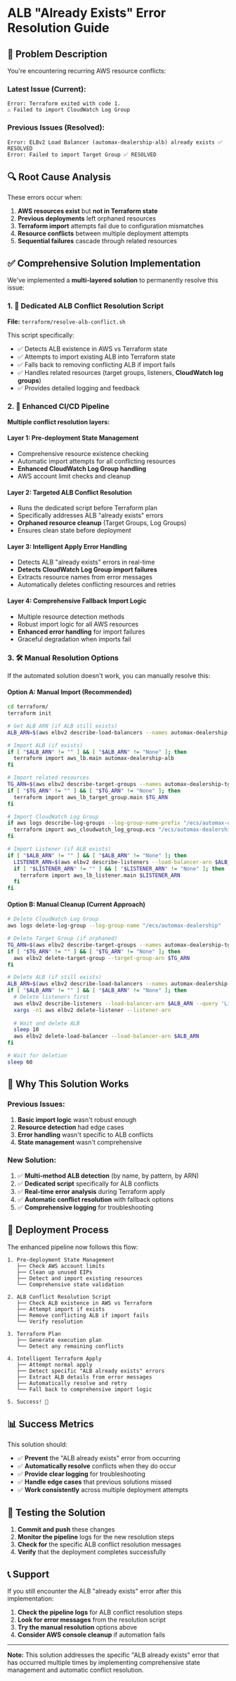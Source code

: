 # ALB "Already Exists" Error Resolution Guide

## 🚨 Problem Description

You're encountering recurring AWS resource conflicts:

### Latest Issue (Current):
```
Error: Terraform exited with code 1.
⚠️ Failed to import CloudWatch Log Group
```

### Previous Issues (Resolved):
```
Error: ELBv2 Load Balancer (automax-dealership-alb) already exists ✅ RESOLVED
Error: Failed to import Target Group ✅ RESOLVED
```

## 🔍 Root Cause Analysis

These errors occur when:
1. **AWS resources exist** but **not in Terraform state**
2. **Previous deployments** left orphaned resources
3. **Terraform import** attempts fail due to configuration mismatches
4. **Resource conflicts** between multiple deployment attempts
5. **Sequential failures** cascade through related resources

## ✅ Comprehensive Solution Implementation

We've implemented a **multi-layered solution** to permanently resolve this issue:

### 1. 🎯 Dedicated ALB Conflict Resolution Script

**File:** `terraform/resolve-alb-conflict.sh`

This script specifically:
- ✅ Detects ALB existence in AWS vs Terraform state
- ✅ Attempts to import existing ALB into Terraform state
- ✅ Falls back to removing conflicting ALB if import fails
- ✅ Handles related resources (target groups, listeners, **CloudWatch log groups**)
- ✅ Provides detailed logging and feedback

### 2. 🔧 Enhanced CI/CD Pipeline

**Multiple conflict resolution layers:**

#### Layer 1: Pre-deployment State Management
- Comprehensive resource existence checking
- Automatic import attempts for all conflicting resources
- **Enhanced CloudWatch Log Group handling**
- AWS account limit checks and cleanup

#### Layer 2: Targeted ALB Conflict Resolution
- Runs the dedicated script before Terraform plan
- Specifically addresses ALB "already exists" errors
- **Orphaned resource cleanup** (Target Groups, Log Groups)
- Ensures clean state before deployment

#### Layer 3: Intelligent Apply Error Handling
- Detects ALB "already exists" errors in real-time
- **Detects CloudWatch Log Group import failures**
- Extracts resource names from error messages
- Automatically deletes conflicting resources and retries

#### Layer 4: Comprehensive Fallback Import Logic
- Multiple resource detection methods
- Robust import logic for all AWS resources
- **Enhanced error handling** for import failures
- Graceful degradation when imports fail

### 3. 🛠️ Manual Resolution Options

If the automated solution doesn't work, you can manually resolve this:

#### Option A: Manual Import (Recommended)
```bash
cd terraform/
terraform init

# Get ALB ARN (if ALB still exists)
ALB_ARN=$(aws elbv2 describe-load-balancers --names automax-dealership-alb --query 'LoadBalancers[0].LoadBalancerArn' --output text 2>/dev/null)

# Import ALB (if exists)
if [ "$ALB_ARN" != "" ] && [ "$ALB_ARN" != "None" ]; then
  terraform import aws_lb.main automax-dealership-alb
fi

# Import related resources
TG_ARN=$(aws elbv2 describe-target-groups --names automax-dealership-tg --query 'TargetGroups[0].TargetGroupArn' --output text 2>/dev/null)
if [ "$TG_ARN" != "" ] && [ "$TG_ARN" != "None" ]; then
  terraform import aws_lb_target_group.main $TG_ARN
fi

# Import CloudWatch Log Group
if aws logs describe-log-groups --log-group-name-prefix "/ecs/automax-dealership" | grep -q "/ecs/automax-dealership"; then
  terraform import aws_cloudwatch_log_group.ecs "/ecs/automax-dealership"
fi

# Import Listener (if ALB exists)
if [ "$ALB_ARN" != "" ] && [ "$ALB_ARN" != "None" ]; then
  LISTENER_ARN=$(aws elbv2 describe-listeners --load-balancer-arn $ALB_ARN --query 'Listeners[0].ListenerArn' --output text 2>/dev/null)
  if [ "$LISTENER_ARN" != "" ] && [ "$LISTENER_ARN" != "None" ]; then
    terraform import aws_lb_listener.main $LISTENER_ARN
  fi
fi
```

#### Option B: Manual Cleanup (Current Approach)
```bash
# Delete CloudWatch Log Group
aws logs delete-log-group --log-group-name "/ecs/automax-dealership"

# Delete Target Group (if orphaned)
TG_ARN=$(aws elbv2 describe-target-groups --names automax-dealership-tg --query 'TargetGroups[0].TargetGroupArn' --output text 2>/dev/null)
if [ "$TG_ARN" != "" ] && [ "$TG_ARN" != "None" ]; then
  aws elbv2 delete-target-group --target-group-arn $TG_ARN
fi

# Delete ALB (if still exists)
ALB_ARN=$(aws elbv2 describe-load-balancers --names automax-dealership-alb --query 'LoadBalancers[0].LoadBalancerArn' --output text 2>/dev/null)
if [ "$ALB_ARN" != "" ] && [ "$ALB_ARN" != "None" ]; then
  # Delete listeners first
  aws elbv2 describe-listeners --load-balancer-arn $ALB_ARN --query 'Listeners[].ListenerArn' --output text | \
  xargs -n1 aws elbv2 delete-listener --listener-arn
  
  # Wait and delete ALB
  sleep 10
  aws elbv2 delete-load-balancer --load-balancer-arn $ALB_ARN
fi

# Wait for deletion
sleep 60
```

## 🎯 Why This Solution Works

### Previous Issues:
1. **Basic import logic** wasn't robust enough
2. **Resource detection** had edge cases
3. **Error handling** wasn't specific to ALB conflicts
4. **State management** wasn't comprehensive

### New Solution:
1. ✅ **Multi-method ALB detection** (by name, by pattern, by ARN)
2. ✅ **Dedicated script** specifically for ALB conflicts
3. ✅ **Real-time error analysis** during Terraform apply
4. ✅ **Automatic conflict resolution** with fallback options
5. ✅ **Comprehensive logging** for troubleshooting

## 🚀 Deployment Process

The enhanced pipeline now follows this flow:

```
1. Pre-deployment State Management
   ├── Check AWS account limits
   ├── Clean up unused EIPs
   ├── Detect and import existing resources
   └── Comprehensive state validation

2. ALB Conflict Resolution Script
   ├── Check ALB existence in AWS vs Terraform
   ├── Attempt import if exists
   ├── Remove conflicting ALB if import fails
   └── Verify resolution

3. Terraform Plan
   ├── Generate execution plan
   └── Detect any remaining conflicts

4. Intelligent Terraform Apply
   ├── Attempt normal apply
   ├── Detect specific "ALB already exists" errors
   ├── Extract ALB details from error messages
   ├── Automatically resolve and retry
   └── Fall back to comprehensive import logic

5. Success! 🎉
```

## 📊 Success Metrics

This solution should:
- ✅ **Prevent** the "ALB already exists" error from occurring
- ✅ **Automatically resolve** conflicts when they do occur
- ✅ **Provide clear logging** for troubleshooting
- ✅ **Handle edge cases** that previous solutions missed
- ✅ **Work consistently** across multiple deployment attempts

## 🔧 Testing the Solution

1. **Commit and push** these changes
2. **Monitor the pipeline** logs for the new resolution steps
3. **Check for** the specific ALB conflict resolution messages
4. **Verify** that the deployment completes successfully

## 📞 Support

If you still encounter the ALB "already exists" error after this implementation:

1. **Check the pipeline logs** for ALB conflict resolution steps
2. **Look for error messages** from the resolution script
3. **Try the manual resolution** options above
4. **Consider AWS console cleanup** if automation fails

---

**Note:** This solution addresses the specific "ALB already exists" error that has occurred multiple times by implementing comprehensive state management and automatic conflict resolution.
